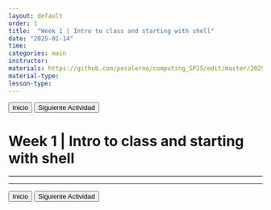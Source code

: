 ```yaml
---
layout: default
order: 1
title:  "Week 1 | Intro to class and starting with shell"
date: "2025-01-14"
time: 
categories: main
instructor: 
materials: https://github.com/pesalerno/computing_SP25/edit/master/2025-01-28-3_Week_3.md
material-type: 
lesson-type: 
---
```


<a href="https://pesalerno.github.io/seminario2020/"><button>Inicio</button></a>    <a href="https://pesalerno.github.io/seminario2020/main/2020/06/02/2_Semana_2.html"><button>Siguiente Actividad</button></a>

# Week 1 | Intro to class and starting with shell

------------


--------------

<a href="https://pesalerno.github.io/seminario2020/"><button>Inicio</button></a>    <a href="https://pesalerno.github.io/seminario2020/main/2020/06/02/2_Semana_2.html"><button>Siguiente Actividad</button></a>
